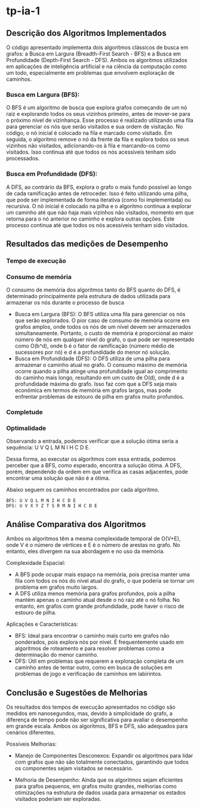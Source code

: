 # tp-ia-1

## Descrição dos Algoritmos Implementados

O código apresentado implementa dois algoritmos clássicos de busca em grafos: a Busca em Largura (Breadth-First Search -
BFS) e a Busca em Profundidade (Depth-First Search - DFS). Ambos os algoritmos utilizados em aplicações de
inteligência artificial e na ciência da computação como um todo, especialmente em problemas que envolvem exploração de
caminhos.

### Busca em Largura (BFS):

O BFS é um algoritmo de busca que explora grafos começando de um nó raiz e explorando todos os seus vizinhos primeiro,
antes de mover-se para o próximo nível de vizinhança. Esse processo é realizado utilizando uma fila para gerenciar os
nós que serão visitados e sua ordem de visitação. No código, o nó inicial é colocado na fila e marcado como visitado. Em
seguida, o algoritmo remove o nó da frente da fila e explora todos os seus vizinhos não visitados, adicionando-os à fila
e marcando-os como visitados. Isso continua até que todos os nós acessíveis tenham sido processados.

### Busca em Profundidade (DFS):

A DFS, ao contrário da BFS, explora o grafo o mais fundo possível ao longo de cada ramificação antes de retroceder. Isso
é feito utilizando uma pilha, que pode ser implementada de forma iterativa (como foi implementada) ou recursiva. O nó
inicial é colocado na pilha e o algoritmo continua a explorar um caminho até que não haja mais vizinhos não visitados,
momento em que retorna para o nó anterior no caminho e explora outras opções. Este processo continua até que todos os
nós acessíveis tenham sido visitados.

## Resultados das medições de Desempenho

### Tempo de execução

### Consumo de memória

O consumo de memória dos algoritmos tanto do BFS quanto do DFS, é determinado principalmente pela estrutura de dados utilizada para armazenar os nós durante o processo de busca
* Busca em Largura (BFS):
  O BFS utiliza uma fila para gerenciar os nós que serão explorados. O pior caso de consumo de memória ocorre em grafos amplos, onde todos os nós de um nível devem ser armazenados simultaneamente. Portanto, o custo de memória é proporcional ao maior número de nós em qualquer nível do grafo, o que pode ser representado como O(b^d), onde b é o fator de ramificação (número médio de sucessores por nó) e d é a profundidade do menor nó solução.
* Busca em Profundidade (DFS):
  O DFS utiliza de uma pilha para armazenar o caminho atual no grafo. O consumo máximo de memória ocorre quando a pilha atinge uma profundidade igual ao comprimento do caminho mais longo, resultando em um custo de O(d), onde d é a profundidade máxima do grafo. Isso faz com que a DFS seja mais econômica em termos de memória em grafos largos, mas pode enfrentar problemas de estouro de pilha em grafos muito profundos.


### Completude

### Optimalidade

Observando a entrada, podemos verificar que a solução ótima seria a sequência: U V Q L M N I H C D E.

Dessa forma, ao executar os algoritmos com essa entrada, podemos perceber que a BFS, como esperado, encontra a solução ótima. A DFS, porém, dependendo da ordem em que verifica as casas adjacentes, pode encontrar uma solução que não é a ótima.

Abaixo seguem os caminhos encontrados por cada algoritmo.

```
BFS: U V Q L M N I H C D E
DFS: U V X Y Z T S R M N I H C D E
```

## Análise Comparativa dos Algoritmos

Ambos os algoritmos têm a mesma complexidade temporal de O(V+E), onde V é o número de vértices e E é o número de arestas
no grafo. No entanto, eles divergem na sua abordagem e no uso da memória.

Complexidade Espacial:

- A BFS pode ocupar mais espaço na memória, pois precisa manter uma fila com todos os nós do nível atual do grafo, o que
  poderia se tornar um problema em grafos muito largos.
- A DFS utiliza menos memória para grafos profundos, pois a pilha mantém apenas o caminho atual desde o nó raiz até o nó
  folha. No entanto, em grafos com grande profundidade, pode haver o risco de estouro de pilha.

Aplicações e Características:

- BFS: Ideal para encontrar o caminho mais curto em grafos não ponderados, pois explora nós por nível. É frequentemente
  usado em algoritmos de roteamento e para resolver problemas como a determinação do menor caminho.
- DFS: Útil em problemas que requerem a exploração completa de um caminho antes de tentar outro, como em busca de
  soluções em problemas de jogo e verificação de caminhos em labirintos.

## Conclusão e Sugestões de Melhorias

Os resultados dos tempos de execução apresentados no código são medidos em nanosegundos, mas, devido à simplicidade do
grafo, a diferença de tempo pode não ser significativa para avaliar o desempenho em grande escala. Ambos os algoritmos,
BFS e DFS, são adequados para cenários diferentes.

Possíveis Melhorias:

- Manejo de Componentes Desconexos: Expandir os algoritmos para lidar com grafos que não são totalmente conectados,
  garantindo que todos os componentes sejam visitados se necessário.

- Melhoria de Desempenho: Ainda que os algoritmos sejam eficientes para grafos pequenos, em grafos muito grandes,
  melhorias como otimizações na estrutura de dados usada para armazenar os estados visitados poderiam ser exploradas.
